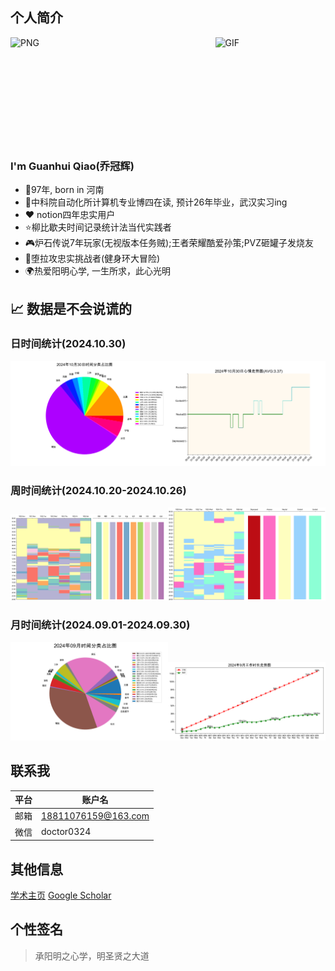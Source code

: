 ## 个人简介
<img align="left" alt="PNG" src="https://s2.loli.net/2024/06/21/xhXS4bqvZ35szRi.jpg" width=15% />
<img align="right" alt="GIF" src="https://s2.loli.net/2024/06/21/oVy63ijLeDNk2n5.gif" width="35%">

<br><br><br><br><br><br><br><br><br><br>

### I'm Guanhui Qiao(乔冠辉)

- 👶97年, born in 河南
- 🏫中科院自动化所计算机专业博四在读, 预计26年毕业，武汉实习ing
- ❤️ notion四年忠实用户
- ⭐柳比歇夫时间记录统计法当代实践者
- 🎮炉石传说7年玩家(无视版本任务贼);王者荣耀酷爱孙策;PVZ砸罐子发烧友
- 🏅堕拉攻忠实挑战者(健身环大冒险)
- 🌍热爱阳明心学, 一生所求，此心光明

## 📈 数据是不会说谎的
### 日时间统计(2024.10.30)
<img src='./png/new_20241030_pie.png' width="50%"><img src='./png/new_20241030_plot.png' width="50%">

### 周时间统计(2024.10.20-2024.10.26)
<img src='./png/202410week04_table_show.png' width="50%"><img src='./png/202410week04_emotion_show.png' width="50%">

### 月时间统计(2024.09.01-2024.09.30)
<img src='./png/202409_pie.png' width="50%"><img src='./png/202409_work_time.png' width="50%">

## 联系我

|平台|账户名|
|-----|------------------|
|邮箱|18811076159@163.com|
|微信|doctor0324|

## 其他信息
[学术主页](https://qiaogh97.github.io)
[Google Scholar](https://scholar.google.com/citations?hl=zh-CN&user=FqQG_L4AAAAJ)

## 个性签名
> 承阳明之心学，明圣贤之大道
